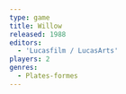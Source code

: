 ```yaml
---
type: game
title: Willow
released: 1988
editors: 
  - 'Lucasfilm / LucasArts'
players: 2
genres:
  - Plates-formes
---
```

